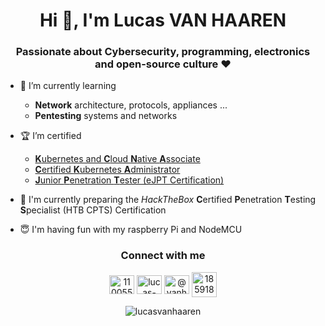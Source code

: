 <h1 align="center">Hi 👋, I'm Lucas VAN HAAREN</h1>
<h3 align="center">Passionate about Cybersecurity, programming, electronics and open-source culture ❤️</h3>

- 🌱 I’m currently learning 
  - **Network** architecture, protocols, appliances ...
  - **Pentesting** systems and networks

- :trophy: I’m certified
  - [**K**ubernetes and **C**loud **N**ative **A**ssociate](https://www.credly.com/badges/c9f39185-8ce0-49a9-8149-552a12a427d9/public_url)
  - [**C**ertified **K**ubernetes **A**dministrator](https://www.credly.com/badges/2de10599-780b-4fdc-bb96-010e23e6ab31/public_url)
  - [**J**unior **P**enetration **T**ester (eJPT Certification)](https://my.ine.com/certificate/d8dfcc2a-8790-4254-a5c8-aa797239a363)

- 🔭 I'm currently preparing the *HackTheBox* **C**ertified **P**enetration **T**esting **S**pecialist (HTB CPTS) Certification

- :innocent: I'm having fun with my raspberry Pi and NodeMCU

<div align="center">
<h3 align="center">Connect with me</h3>
<p align="center">
<a href="https://stackoverflow.com/users/11005559" target="blank"><img align="center" src="https://raw.githubusercontent.com/rahuldkjain/github-profile-readme-generator/master/src/images/icons/Social/stack-overflow.svg" alt="11005559" height="30" width="40" /></a>
<a href="https://linkedin.com/in/lucas-vanhaaren" target="blank"><img align="center" src="https://raw.githubusercontent.com/rahuldkjain/github-profile-readme-generator/master/src/images/icons/Social/linked-in-alt.svg" alt="lucas-vanhaaren" height="30" width="40" /></a>
<a href="https://medium.com/@vanhaaren.lucas" target="blank"><img align="center" src="https://raw.githubusercontent.com/rahuldkjain/github-profile-readme-generator/master/src/images/icons/Social/medium.svg" alt="@vanhaaren.lucas" height="30" width="40" /></a>
  <a href="https://app.hackthebox.com/profile/185918" target="blank"><img align="center" src="https://media.glassdoor.com/sqll/3278909/hack-the-box-squarelogo-1593684696335.png" alt="185918" width="40" /></a>
</p>
</div>

<p align="center"><img align="center" src="https://github-readme-stats.vercel.app/api?username=lucasvanhaaren&show_icons=true&locale=en" alt="lucasvanhaaren" /></p>

